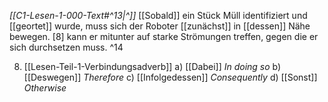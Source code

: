 
*[[C1-Lesen-1-000-Text#^13|^]]* [[Sobald]] ein Stück Müll identifiziert und [[geortet]] wurde, muss sich der Roboter [[zunächst]] in [[dessen]] Nähe bewegen. [8] kann er mitunter auf starke Strömungen treffen, gegen die er sich durchsetzen muss. ^14

8) [[Lesen-Teil-1-Verbindungsadverb]]
    a) [[Dabei]] *In doing so*
    b) [[Deswegen]] *Therefore*
    c) [[Infolgedessen]] *Consequently*
    d) [[Sonst]] *Otherwise*


